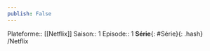```yaml
---
publish: False
---
```

Plateforme:: [[Netflix]]
Saison:: 1
Episode:: 1
**Série**{: #Série}{: .hash}  
/Netflix
